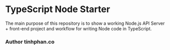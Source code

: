 # TypeScript Node Starter

The main purpose of this repository is to show a working Node.js API Server + front-end project and workflow for writing Node code in TypeScript.


### Author tinhphan.co

